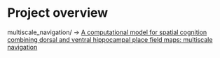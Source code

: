 


# Project overview

multiscale_navigation/ -> [A computational model for spatial cognition combining dorsal and ventral hippocampal place field maps: multiscale navigation](https://link.springer.com/article/10.1007/s00422-019-00812-x)

